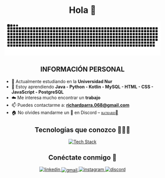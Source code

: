<h1 align="center">Hola 👋</h1>

<div align="center">
  <img src="https://github.com/1999AZZAR/1999AZZAR/blob/readme/resources/grid-snake.svg" alt="snake animation" />
</div>

<h2 align="center">INFORMACIÓN PERSONAL</h2>

- 🔭 Actualmente estudiando en la **Universidad Nur**
- 🌱 Estoy aprendiendo **Java - Python - Kotlin - MySQL - HTML - CSS - JavaScript - PostgreSQL**
- ☁️ Me interesa mucho encontrar un **trabajo**
- 📫 Puedes contactarme a: **richardparra.068@gmail.com**
- 🏠 No olvides mandarme un **👋** en Discord – [ꭱꭵꮯꮋꭺꭱꭰ](https://discord.com/channels/831363654259441666/831363654929612814)

<h2 align="center">Tecnologías que conozco 👨🏻‍💻</h2>

<p align="center">
  <a href="https://skillicons.dev">
    <img src="https://skillicons.dev/icons?i=git,cpp,css,discord,postgres,express,figma,github,html,java,js,react,kotlin,linux,mysql,nodejs,postman,py,vscode,ps&perline=10" alt="Tech Stack" />
  </a>
</p>

<h2 align="center">Conéctate conmigo 🤝</h2>

<p align="center">
  <a href="https://www.linkedin.com/in/richard-parra-zegarra-118506341/" target="_blank">
    <img src="https://user-images.githubusercontent.com/88904952/234979284-68c11d7f-1acc-4f0c-ac78-044e1037d7b0.png" alt="linkedin" height="50" width="50" />
  </a>
  <a href="mailto:richardparra.068@gmail.com" target="_blank"><img align="center" src="https://upload.wikimedia.org/wikipedia/commons/4/4e/Gmail_Icon.png" alt="gmail" height="50"            width="50" />
  </a>
  <a href="https://www.instagram.com/richard_parra06/" target="_blank">
    <img src="https://user-images.githubusercontent.com/88904952/234981169-2dd1e58f-4b7e-468c-8213-034ba62156c3.png" alt="instagram" height="50" width="50" />
  </a>
  <a href="https://discord.gg/xtSMwKmS" target="_blank">
    <img src="https://user-images.githubusercontent.com/88904952/234982627-019fd336-6248-453c-9b05-97c13fd1d207.png" alt="discord" height="50" width="50" />
  </a>
</p>

